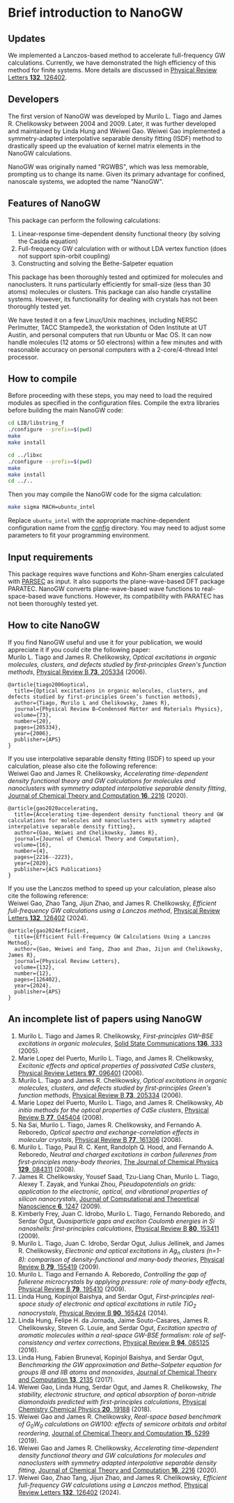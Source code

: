 # Brief introduction to NanoGW

## Updates
We implemented a Lanczos-based method to accelerate full-frequency GW calculations. Currently, we have demonstrated the high efficiency of this method for finite systems. More details are discussed in [Physical Review Letters **132**, 126402](https://doi.org/10.1103/PhysRevLett.132.126402).

## Developers
The first version of NanoGW was developed by Murilo L. Tiago and James R. Chelikowsky between 2004 and 2009. Later, it was further developed and maintained by Linda Hung and Weiwei Gao. Weiwei Gao implemented a symmetry-adapted interpolative separable density fitting (ISDF) method to drastically speed up the evaluation of kernel matrix elements in the NanoGW calculations.  

NanoGW was originally named "RGWBS", which was less memorable, prompting us to change its name. Given its primary advantage for confined, nanoscale systems, we adopted the name "NanoGW".

## Features of NanoGW
This package can perform the following calculations:
1.  Linear-response time-dependent density functional theory (by solving the Casida equation)
2.  Full-frequency GW calculation with or without LDA vertex function (does not support spin-orbit coupling)
3.  Constructing and solving the Bethe-Salpeter equation
	
This package has been thoroughly tested and optimized for molecules and nanoclusters. It runs particularly efficiently for small-size (less than 30 atoms) molecules or clusters. This package can also handle crystalline systems. However, its functionality for dealing with crystals has not been thoroughly tested yet.

We have tested it on a few Linux/Unix machines, including NERSC Perlmutter, TACC Stampede3, the workstation of Oden Institute at UT Austin, and personal computers that run Ubuntu or Mac OS. It can now handle molecules (12 atoms or 50 electrons) within a few minutes and with reasonable accuracy on personal computers with a 2-core/4-thread Intel processor.  

## How to compile
Before proceeding with these steps, you may need to load the required modules as specified in the configuration files. Compile the extra libraries before building the main NanoGW code:  
```bash
cd LIB/libstring_f
./configure --prefix=$(pwd)
make
make install

cd ../libxc
./configure --prefix=$(pwd)
make
make install
cd ../..
```

Then you may compile the NanoGW code for the sigma calculation:  
```bash
make sigma MACH=ubuntu_intel
```

Replace `ubuntu_intel` with the appropriate machine-dependent configuration name from the [config](config) directory. You may need to adjust some parameters to fit your programming environment.  

## Input requirements
This package requires wave functions and Kohn-Sham energies calculated with [PARSEC](https://github.com/PARSEC-real-space-code/PARSEC) as input. It also supports the plane-wave-based DFT package PARATEC. NanoGW converts plane-wave-based wave functions to real-space-based wave functions. However, its compatibility with PARATEC has not been thoroughly tested yet.

## How to cite NanoGW
If you find NanoGW useful and use it for your publication, we would appreciate it if you could cite the following paper:  
Murilo L. Tiago and James R. Chelikowsky, *Optical excitations in organic molecules, clusters, and defects studied by first-principles Green's function methods*, [Physical Review B **73**, 205334](https://doi.org/10.1103/PhysRevB.73.205334) (2006).
```
@article{tiago2006optical,
  title={Optical excitations in organic molecules, clusters, and defects studied by first-principles Green’s function methods},
  author={Tiago, Murilo L and Chelikowsky, James R},
  journal={Physical Review B—Condensed Matter and Materials Physics},
  volume={73},
  number={20},
  pages={205334},
  year={2006},
  publisher={APS}
}
```
If you use interpolative separable density fitting (ISDF) to speed up your calculation, please also cite the following reference:  
Weiwei Gao and James R. Chelikowsky, *Accelerating time-dependent density functional theory and GW calculations for molecules and nanoclusters with symmetry adapted interpolative separable density fitting*, [Journal of Chemical Theory and Computation **16**, 2216](https://doi.org/10.1021/acs.jctc.9b01025) (2020).
```
@article{gao2020accelerating,
  title={Accelerating time-dependent density functional theory and GW calculations for molecules and nanoclusters with symmetry adapted interpolative separable density fitting},
  author={Gao, Weiwei and Chelikowsky, James R},
  journal={Journal of Chemical Theory and Computation},
  volume={16},
  number={4},
  pages={2216--2223},
  year={2020},
  publisher={ACS Publications}
}
```
If you use the Lanczos method to speed up your calculation, please also cite the following reference:  
Weiwei Gao, Zhao Tang, Jijun Zhao, and James R. Chelikowsky, *Efficient full-frequency GW calculations using a Lanczos method*, [Physical Review Letters **132**, 126402](https://doi.org/10.1103/PhysRevLett.132.126402) (2024).
```
@article{gao2024efficient,
  title={Efficient Full-Frequency GW Calculations Using a Lanczos Method},
  author={Gao, Weiwei and Tang, Zhao and Zhao, Jijun and Chelikowsky, James R},
  journal={Physical Review Letters},
  volume={132},
  number={12},
  pages={126402},
  year={2024},
  publisher={APS}
}
```

## An incomplete list of papers using NanoGW
1.  Murilo L. Tiago and James R. Chelikowsky, *First-principles GW–BSE excitations in organic molecules*, [Solid State Communications **136**, 333](https://doi.org/10.1016/j.ssc.2005.08.012) (2005).
2.  Marie Lopez del Puerto, Murilo L. Tiago, and James R. Chelikowsky, *Excitonic effects and optical properties of passivated CdSe clusters*, [Physical Review Letters **97**, 096401](https://doi.org/10.1103/PhysRevLett.97.096401) (2006).
3.  Murilo L. Tiago and James R. Chelikowsky, *Optical excitations in organic molecules, clusters, and defects studied by first-principles Green's function methods*, [Physical Review B **73**, 205334](https://doi.org/10.1103/PhysRevB.73.205334) (2006).
4.  Marie Lopez del Puerto, Murilo L. Tiago, and James R. Chelikowsky, *Ab initio methods for the optical properties of CdSe clusters*, [Physical Review B **77**, 045404](https://doi.org/10.1103/PhysRevB.77.045404) (2008).
5.  Na Sai, Murilo L. Tiago, James R. Chelikowsky, and Fernando A. Reboredo, *Optical spectra and exchange-correlation effects in molecular crystals*, [Physical Review B **77**, 161306](https://doi.org/10.1103/PhysRevB.77.161306) (2008).
6.  Murilo L. Tiago, Paul R. C. Kent, Randolph Q. Hood, and Fernando A. Reboredo, *Neutral and charged excitations in carbon fullerenes from first-principles many-body theories*, [The Journal of Chemical Physics **129**, 084311](https://doi.org/10.1063/1.2973627) (2008).
7.  James R. Chelikowsky, Yousef Saad, Tzu-Liang Chan, Murilo L. Tiago, Alexey T. Zayak, and Yunkai Zhou, *Pseudopotentials on grids: application to the electronic, optical, and vibrational properties of silicon nanocrystals*, [Journal of Computational and Theoretical Nanoscience **6**, 1247](https://doi.org/10.1166/jctn.2009.1173) (2009).
8.  Kimberly Frey, Juan C. Idrobo, Murilo L. Tiago, Fernando Reboredo, and Serdar Ogut, *Quasiparticle gaps and exciton Coulomb energies in Si nanoshells: first-principles calculations*, [Physical Review B **80**, 153411](https://doi.org/10.1103/PhysRevB.80.153411) (2009).
9.  Murilo L. Tiago, Juan C. Idrobo, Serdar Ogut, Julius Jellinek, and James R. Chelikowsky, *Electronic and optical excitations in Ag<sub>n</sub> clusters (n=1-8): comparison of density-functional and many-body theories*, [Physical Review B **79**, 155419](https://doi.org/10.1103/PhysRevB.79.155419) (2009).
10. Murilo L. Tiago and Fernando A. Reboredo, *Controlling the gap of fullerene microcrystals by applying pressure: role of many-body effects*, [Physical Review B **79**, 195410](https://doi.org/10.1103/PhysRevB.79.195410) (2009).
11. Linda Hung, Kopinjol Baishya, and Serdar Ogut, *First-principles real-space study of electronic and optical excitations in rutile TiO<sub>2</sub> nanocrystals*, [Physical Review B **90**, 165424](https://doi.org/10.1103/PhysRevB.90.165424) (2014).
12. Linda Hung, Felipe H. da Jornada, Jaime Souto-Casares, James R. Chelikowsky, Steven G. Louie, and Serdar Ogut, *Excitation spectra of aromatic molecules within a real-space GW-BSE formalism: role of self-consistency and vertex corrections*, [Physical Review B **94**, 085125](https://doi.org/10.1103/PhysRevB.94.085125) (2016).
13. Linda Hung, Fabien Bruneval, Kopinjol Baishya, and Serdar Ogut, *Benchmarking the GW approximation and Bethe–Salpeter equation for groups IB and IIB atoms and monoxides*, [Journal of Chemical Theory and Computation **13**, 2135](https://doi.org/10.1021/acs.jctc.7b00123) (2017).
14. Weiwei Gao, Linda Hung, Serdar Ogut, and James R. Chelikowsky, *The stability, electronic structure, and optical absorption of boron-nitride diamondoids predicted with first-principles calculations*, [Physical Chemistry Chemical Physics **20**, 19188](https://doi.org/10.1039/C8CP02377H) (2018).
15. Weiwei Gao and James R. Chelikowsky, *Real-space based benchmark of G<sub>0</sub>W<sub>0</sub> calculations on GW100: effects of semicore orbitals and orbital reordering*, [Journal of Chemical Theory and Computation **15**, 5299](https://doi.org/10.1021/acs.jctc.9b00520) (2019).
16. Weiwei Gao and James R. Chelikowsky, *Accelerating time-dependent density functional theory and GW calculations for molecules and nanoclusters with symmetry adapted interpolative separable density fitting*, [Journal of Chemical Theory and Computation **16**, 2216](https://doi.org/10.1021/acs.jctc.9b01025) (2020).
17. Weiwei Gao, Zhao Tang, Jijun Zhao, and James R. Chelikowsky, *Efficient full-frequency GW calculations using a Lanczos method*, [Physical Review Letters **132**, 126402](https://doi.org/10.1103/PhysRevLett.132.126402) (2024).
